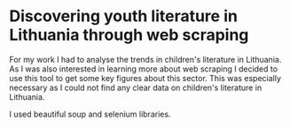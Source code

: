 # Discovering youth literature in Lithuania through web scraping

For my work I had to analyse the trends in children's literature in Lithuania. As I was also interested in learning more about web scraping 
I decided to use this tool to get some key figures about this sector. This was especially necessary as I could not find any clear data on children's 
literature in Lithuania.

I used beautiful soup and selenium libraries. 
